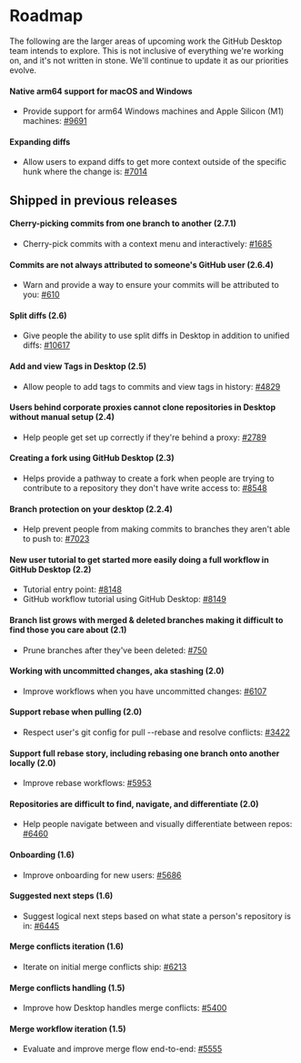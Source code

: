 # Roadmap

The following are the larger areas of upcoming work the GitHub Desktop team intends to explore. This is not inclusive of everything we're working on, and it's not written in stone. We'll continue to update it as our priorities evolve.

#### Native arm64 support for macOS and Windows

- Provide support for arm64 Windows machines and Apple Silicon (M1) machines: [#9691](https://github.com/desktop/desktop/pull/9691)

#### Expanding diffs

- Allow users to expand diffs to get more context outside of the specific hunk where the change is: [#7014](https://github.com/desktop/desktop/issues/7014)

## Shipped in previous releases

#### Cherry-picking commits from one branch to another (2.7.1)

- Cherry-pick commits with a context menu and interactively: [#1685](https://github.com/desktop/desktop/issues/1685)

#### Commits are not always attributed to someone's GitHub user (2.6.4)

- Warn and provide a way to ensure your commits will be attributed to you: [#610](https://github.com/desktop/desktop/issues/610)

#### Split diffs (2.6)

- Give people the ability to use split diffs in Desktop in addition to unified diffs: [#10617](https://github.com/desktop/desktop/issues/10617)

#### Add and view Tags in Desktop (2.5)

- Allow people to add tags to commits and view tags in history: [#4829](https://github.com/desktop/desktop/issues/4829)

#### Users behind corporate proxies cannot clone repositories in Desktop without manual setup (2.4)

- Help people get set up correctly if they're behind a proxy: [#2789](https://github.com/desktop/desktop/issues/2789)

#### Creating a fork using GitHub Desktop (2.3)

- Helps provide a pathway to create a fork when people are trying to contribute to a repository they don't have write access to: [#8548](https://github.com/desktop/desktop/issues/8548)

#### Branch protection on your desktop (2.2.4)

- Help prevent people from making commits to branches they aren't able to push to: [#7023](https://github.com/desktop/desktop/issues/7023)

#### New user tutorial to get started more easily doing a full workflow in GitHub Desktop (2.2)

- Tutorial entry point: [#8148](https://github.com/desktop/desktop/issues/8148)
- GitHub workflow tutorial using GitHub Desktop: [#8149](https://github.com/desktop/desktop/issues/8149)

#### Branch list grows with merged & deleted branches making it difficult to find those you care about (2.1)

- Prune branches after they've been deleted: [#750](https://github.com/desktop/desktop/issues/750)

#### Working with uncommitted changes, aka stashing (2.0)

- Improve workflows when you have uncommitted changes: [#6107](https://github.com/desktop/desktop/issues/6107)

#### Support rebase when pulling (2.0)

- Respect user's git config for pull --rebase and resolve conflicts: [#3422](https://github.com/desktop/desktop/issues/3422)

#### Support full rebase story, including rebasing one branch onto another locally (2.0)

- Improve rebase workflows: [#5953](https://github.com/desktop/desktop/issues/5953)

#### Repositories are difficult to find, navigate, and differentiate (2.0)

- Help people navigate between and visually differentiate between repos: [#6460](https://github.com/desktop/desktop/issues/6460)

#### Onboarding (1.6)
  
- Improve onboarding for new users: [#5686](https://github.com/desktop/desktop/issues/5686)

#### Suggested next steps (1.6)

- Suggest logical next steps based on what state a person's repository is in: [#6445](https://github.com/desktop/desktop/pull/6445)

#### Merge conflicts iteration (1.6)

- Iterate on initial merge conflicts ship: [#6213](https://github.com/desktop/desktop/issues/6213)
  
#### Merge conflicts handling (1.5)

- Improve how Desktop handles merge conflicts: [#5400](https://github.com/desktop/desktop/issues/5400)
  
#### Merge workflow iteration (1.5)

- Evaluate and improve merge flow end-to-end: [#5555](https://github.com/desktop/desktop/issues/5555)

